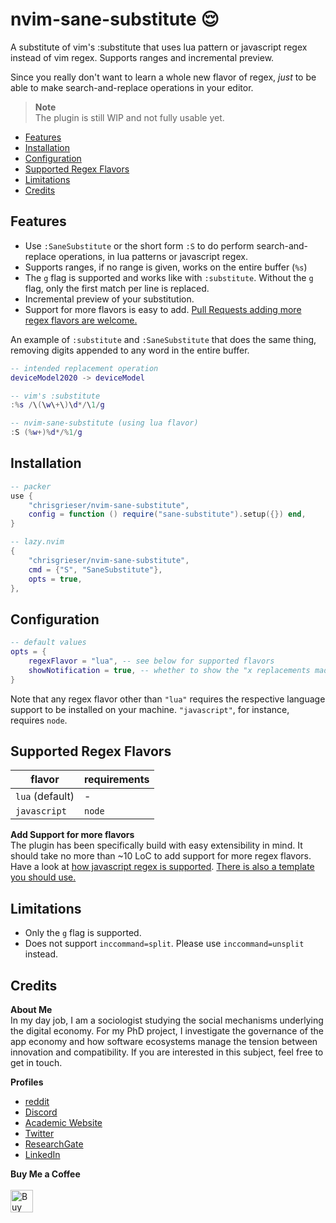 # nvim-sane-substitute 😌
A substitute of vim's :substitute that uses lua pattern or javascript regex instead of vim regex. Supports ranges and incremental preview.

<!-- vale Microsoft.Adverbs = NO --><!-- vale RedHat.Contractions = NO -->
Since you really don't want to learn a whole new flavor of regex, *just* to be able to make search-and-replace operations in your editor.

> __Note__  
> The plugin is still WIP and not fully usable yet.

<!--toc:start-->
- [Features](#features)
- [Installation](#installation)
- [Configuration](#configuration)
- [Supported Regex Flavors](#supported-regex-flavors)
- [Limitations](#limitations)
- [Credits](#credits)
<!--toc:end-->

## Features
- Use `:SaneSubstitute` or the short form `:S` to do perform search-and-replace
  operations, in lua patterns or javascript regex.
- Supports ranges, if no range is given, works on the entire buffer (`%s`)
- The `g` flag is supported and works like with `:substitute`. Without the `g`
  flag, only the first match per line is replaced.
- Incremental preview of your substitution.
- Support for more flavors is easy to add. [Pull Requests adding more regex flavors are welcome.](#supported-regex-flavors)

An example of `:substitute` and `:SaneSubstitute` that does the same thing, removing digits appended to any word in the entire buffer.

```lua
-- intended replacement operation
deviceModel2020 -> deviceModel

-- vim's :substitute
:%s /\(\w\+\)\d*/\1/g

-- nvim-sane-substitute (using lua flavor)
:S (%w+)%d*/%1/g
```

## Installation

```lua
-- packer
use {
	"chrisgrieser/nvim-sane-substitute",
	config = function () require("sane-substitute").setup({}) end,
}

-- lazy.nvim
{
	"chrisgrieser/nvim-sane-substitute",
	cmd = {"S", "SaneSubstitute"},
	opts = true,
},
```

## Configuration

```lua
-- default values
opts = {
	regexFlavor = "lua", -- see below for supported flavors
	showNotification = true, -- whether to show the "x replacements made" notification
}
```

Note that any regex flavor other than `"lua"` requires the respective language support to be installed on your machine. `"javascript"`, for instance, requires `node`.

## Supported Regex Flavors

| flavor          | requirements |
|-----------------|--------------|
| `lua` (default) | \-           |
| `javascript`    | `node`       |

__Add Support for more flavors__  
The plugin has been specifically build with easy extensibility in mind. It should take no more than ~10 LoC to add support for more regex flavors. Have a look at [how javascript regex is supported](./lua/sane-substitute/regex/javascript.lua). [There is also a template you should use.](./lua/sane-substitute/regex/template.lua)

## Limitations
- Only the `g` flag is supported.
- Does not support `inccommand=split`. Please use `inccommand=unsplit` instead.

## Credits
<!-- vale Google.FirstPerson = NO -->
__About Me__  
In my day job, I am a sociologist studying the social mechanisms underlying the digital economy. For my PhD project, I investigate the governance of the app economy and how software ecosystems manage the tension between innovation and compatibility. If you are interested in this subject, feel free to get in touch.

__Profiles__  
- [reddit](https://www.reddit.com/user/pseudometapseudo)
- [Discord](https://discordapp.com/users/462774483044794368/)
- [Academic Website](https://chris-grieser.de/)
- [Twitter](https://twitter.com/pseudo_meta)
- [ResearchGate](https://www.researchgate.net/profile/Christopher-Grieser)
- [LinkedIn](https://www.linkedin.com/in/christopher-grieser-ba693b17a/)

__Buy Me a Coffee__  
<br>
<a href='https://ko-fi.com/Y8Y86SQ91' target='_blank'><img height='36' style='border:0px;height:36px;' src='https://cdn.ko-fi.com/cdn/kofi1.png?v=3' border='0' alt='Buy Me a Coffee at ko-fi.com' /></a>
